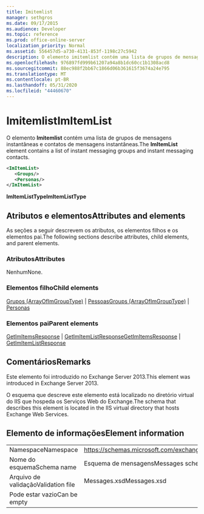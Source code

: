 ```yaml
---
title: Imitemlist
manager: sethgros
ms.date: 09/17/2015
ms.audience: Developer
ms.topic: reference
ms.prod: office-online-server
localization_priority: Normal
ms.assetid: 556457d5-a730-4131-853f-1198c27c5942
description: O elemento imitemlist contém uma lista de grupos de mensagens instantâneas e contatos de mensagens instantâneas.
ms.openlocfilehash: 976897fd999b61207a94a8b1dc60cc1b1308acd8
ms.sourcegitcommit: 88ec988f2bb67c1866d06b361615f3674a24e795
ms.translationtype: MT
ms.contentlocale: pt-BR
ms.lasthandoff: 05/31/2020
ms.locfileid: "44460670"
---
```

# <a name="imitemlist"></a><span data-ttu-id="1d453-103">Imitemlist</span><span class="sxs-lookup"><span data-stu-id="1d453-103">ImItemList</span></span>

<span data-ttu-id="1d453-104">O elemento **Imitemlist** contém uma lista de grupos de mensagens instantâneas e contatos de mensagens instantâneas.</span><span class="sxs-lookup"><span data-stu-id="1d453-104">The **ImItemList** element contains a list of instant messaging groups and instant messaging contacts.</span></span> 
  
```XML
<ImItemList>
   <Groups/>
   <Personas/>
</ImItemList>
```

 <span data-ttu-id="1d453-105">**ImItemListType**</span><span class="sxs-lookup"><span data-stu-id="1d453-105">**ImItemListType**</span></span>
## <a name="attributes-and-elements"></a><span data-ttu-id="1d453-106">Atributos e elementos</span><span class="sxs-lookup"><span data-stu-id="1d453-106">Attributes and elements</span></span>

<span data-ttu-id="1d453-107">As seções a seguir descrevem os atributos, os elementos filhos e os elementos pai.</span><span class="sxs-lookup"><span data-stu-id="1d453-107">The following sections describe attributes, child elements, and parent elements.</span></span>
  
### <a name="attributes"></a><span data-ttu-id="1d453-108">Atributos</span><span class="sxs-lookup"><span data-stu-id="1d453-108">Attributes</span></span>

<span data-ttu-id="1d453-109">Nenhum</span><span class="sxs-lookup"><span data-stu-id="1d453-109">None.</span></span>
  
### <a name="child-elements"></a><span data-ttu-id="1d453-110">Elementos filho</span><span class="sxs-lookup"><span data-stu-id="1d453-110">Child elements</span></span>

<span data-ttu-id="1d453-111">[Grupos (ArrayOfImGroupType)](groups-arrayofimgrouptype.md)  |  [Pessoas](personas-ex15websvcsotherref.md)</span><span class="sxs-lookup"><span data-stu-id="1d453-111">[Groups (ArrayOfImGroupType)](groups-arrayofimgrouptype.md) | [Personas](personas-ex15websvcsotherref.md)</span></span>
  
### <a name="parent-elements"></a><span data-ttu-id="1d453-112">Elementos pai</span><span class="sxs-lookup"><span data-stu-id="1d453-112">Parent elements</span></span>

<span data-ttu-id="1d453-113">[GetImItemsResponse](getimitemsresponse.md)  |  [GetImItemListResponse](getimitemlistresponse.md)</span><span class="sxs-lookup"><span data-stu-id="1d453-113">[GetImItemsResponse](getimitemsresponse.md) | [GetImItemListResponse](getimitemlistresponse.md)</span></span>
  
## <a name="remarks"></a><span data-ttu-id="1d453-114">Comentários</span><span class="sxs-lookup"><span data-stu-id="1d453-114">Remarks</span></span>

<span data-ttu-id="1d453-115">Este elemento foi introduzido no Exchange Server 2013.</span><span class="sxs-lookup"><span data-stu-id="1d453-115">This element was introduced in Exchange Server 2013.</span></span>
  
<span data-ttu-id="1d453-116">O esquema que descreve este elemento está localizado no diretório virtual do IIS que hospeda os Serviços Web do Exchange.</span><span class="sxs-lookup"><span data-stu-id="1d453-116">The schema that describes this element is located in the IIS virtual directory that hosts Exchange Web Services.</span></span>
  
## <a name="element-information"></a><span data-ttu-id="1d453-117">Elemento de informações</span><span class="sxs-lookup"><span data-stu-id="1d453-117">Element information</span></span>

|||
|:-----|:-----|
|<span data-ttu-id="1d453-118">Namespace</span><span class="sxs-lookup"><span data-stu-id="1d453-118">Namespace</span></span>  <br/> |https://schemas.microsoft.com/exchange/services/2006/messages  <br/> |
|<span data-ttu-id="1d453-119">Nome do esquema</span><span class="sxs-lookup"><span data-stu-id="1d453-119">Schema name</span></span>  <br/> |<span data-ttu-id="1d453-120">Esquema de mensagens</span><span class="sxs-lookup"><span data-stu-id="1d453-120">Messages schema</span></span>  <br/> |
|<span data-ttu-id="1d453-121">Arquivo de validação</span><span class="sxs-lookup"><span data-stu-id="1d453-121">Validation file</span></span>  <br/> |<span data-ttu-id="1d453-122">Messages.xsd</span><span class="sxs-lookup"><span data-stu-id="1d453-122">Messages.xsd</span></span>  <br/> |
|<span data-ttu-id="1d453-123">Pode estar vazio</span><span class="sxs-lookup"><span data-stu-id="1d453-123">Can be empty</span></span>  <br/> ||
   

